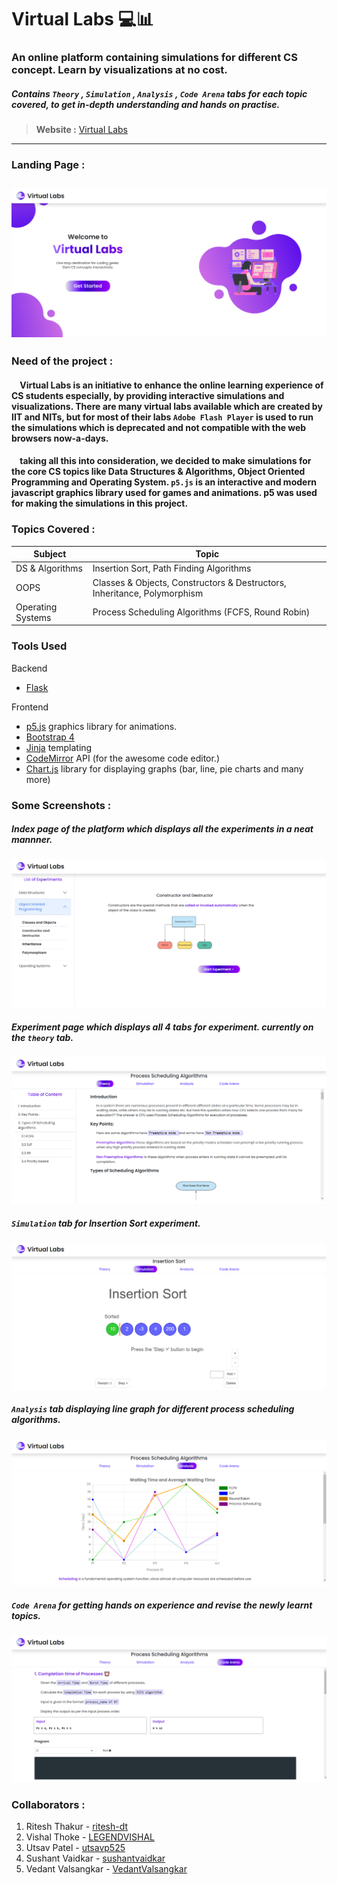 # **Virtual Labs** 💻📊
### An online platform containing simulations for different CS concept. Learn by visualizations at no cost.
##### Contains `Theory` , `Simulation` , `Analysis` , `Code Arena` tabs for each topic covered, to get in-depth understanding and hands on practise.
> **Website :** [Virtual Labs](https://virtual-labs-india.herokuapp.com/ "Virtual Labs India")
---
### Landing Page :
![ss1](https://github.com/LEGENDVISHAL/images/blob/main/virtual-labs/ss1.png)
---
### Need of the project :
#### &nbsp;&nbsp;&nbsp;&nbsp;Virtual Labs is an initiative to enhance the online learning experience of CS students especially, by providing interactive **simulations** and **visualizations**. There are many virtual labs available which are created by IIT and NITs, but for most of their labs `Adobe Flash Player` is used to run the simulations which is deprecated and not compatible with the web browsers now-a-days.
#### &nbsp;&nbsp;&nbsp;&nbsp;taking all this into consideration, we decided to make simulations for the core CS topics like **Data Structures & Algorithms, Object Oriented Programming and Operating System.** `p5.js` is an interactive and modern javascript graphics library used for games and animations. p5 was used for making the simulations in this project.

### Topics Covered :
| Subject           | Topic                                                                    |
|-------------------|--------------------------------------------------------------------------|
| DS & Algorithms   | Insertion Sort, Path Finding Algorithms                                  |
| OOPS              | Classes & Objects, Constructors & Destructors, Inheritance, Polymorphism |
| Operating Systems | Process Scheduling Algorithms (FCFS, Round Robin)                        |

### Tools Used
Backend
- [Flask]

Frontend
- [p5.js] graphics library for animations.
- [Bootstrap 4]
- [Jinja] templating
- [CodeMirror] API (for the awesome code editor.)
- [Chart.js] library for displaying graphs (bar, line, pie charts and many more)

### Some Screenshots :
##### _**Index page** of the platform which displays all the experiments in a neat mannner._
![index page](https://github.com/LEGENDVISHAL/images/blob/main/virtual-labs/ss2.png)
##### _**Experiment page** which displays all 4 tabs for experiment. currently on the `theory` tab._
![experiment page](https://github.com/LEGENDVISHAL/images/blob/main/virtual-labs/ss3.png)
##### _`Simulation` tab for Insertion Sort experiment._
![simulation](https://github.com/LEGENDVISHAL/images/blob/main/virtual-labs/ss6.png)
##### _`Analysis` tab displaying line graph for different process scheduling algorithms._
![analysis](https://github.com/LEGENDVISHAL/images/blob/main/virtual-labs/ss4.png)
##### _`Code Arena` for getting hands on experience and revise the newly learnt topics._
![code arena](https://github.com/LEGENDVISHAL/images/blob/main/virtual-labs/ss5.png)

### Collaborators :
1. Ritesh Thakur -     [ritesh-dt](https://github.com/ritesh-dt)
2. Vishal Thoke -      [LEGENDVISHAL](https://github.com/LEGENDVISHAL)
3. Utsav Patel -       [utsavp525](https://github.com/utsavp525)
4. Sushant Vaidkar -   [sushantvaidkar](https://github.com/sushantvaidkar)
5. Vedant Valsangkar - [VedantValsangkar](https://github.com/VedantValsangkar)
 





[//]:
Links
[Flask]: <https://flask.palletsprojects.com/en/1.1.x/>

[Bootstrap 4]: <https://getbootstrap.com/>
[Jinja]: <https://jinja.palletsprojects.com/en/2.11.x/>
[CodeMirror]: <https://codemirror.net/>
[p5.js]: <https://p5js.org/>
[Chart.js]: <https://www.chartjs.org/>



